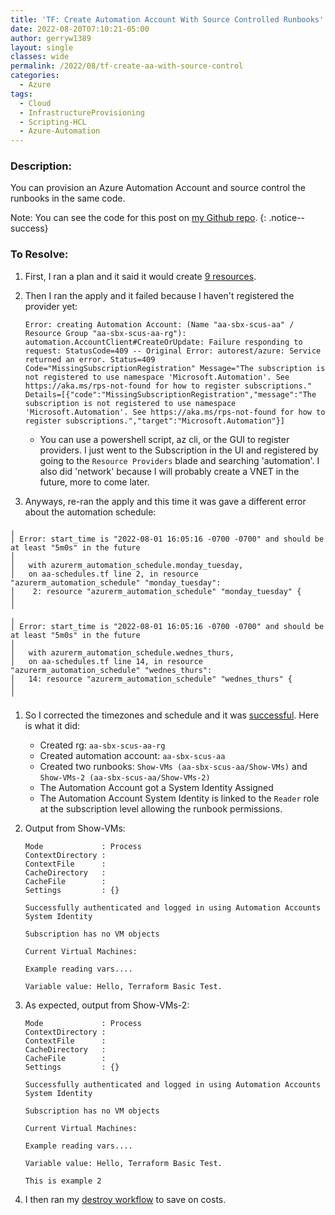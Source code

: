 ```yaml
---
title: 'TF: Create Automation Account With Source Controlled Runbooks'
date: 2022-08-20T07:10:21-05:00
author: gerryw1389
layout: single
classes: wide
permalink: /2022/08/tf-create-aa-with-source-control
categories:
  - Azure
tags:
  - Cloud
  - InfrastructureProvisioning
  - Scripting-HCL
  - Azure-Automation
---
```

<!--more-->

### Description:

You can provision an Azure Automation Account and source control the runbooks in the same code. 

Note: You can see the code for this post on [my Github repo](https://github.com/gerryw1389/terraform-examples/tree/main/2022-08-20-tf-create-aa-with-source-control).
{: .notice--success}

### To Resolve:

1. First, I ran a plan and it said it would create [9 resources](https://github.com/gerryw1389/terraform-examples/actions/runs/3168733939).

1. Then I ran the apply and it failed because I haven't registered the provider yet:

   ```
   Error: creating Automation Account: (Name "aa-sbx-scus-aa" / Resource Group "aa-sbx-scus-aa-rg"): automation.AccountClient#CreateOrUpdate: Failure responding to request: StatusCode=409 -- Original Error: autorest/azure: Service returned an error. Status=409 Code="MissingSubscriptionRegistration" Message="The subscription is not registered to use namespace 'Microsoft.Automation'. See https://aka.ms/rps-not-found for how to register subscriptions." Details=[{"code":"MissingSubscriptionRegistration","message":"The subscription is not registered to use namespace 'Microsoft.Automation'. See https://aka.ms/rps-not-found for how to register subscriptions.","target":"Microsoft.Automation"}]
   ```

   - You can use a powershell script, az cli, or the GUI to register providers. I just went to the Subscription in the UI and registered by going to the `Resource Providers` blade and searching 'automation'. I also did 'network' because I will probably create a VNET in the future, more to come later.

1. Anyways, re-ran the apply and this time it was gave a different error about the automation schedule:

```escape
╷
│ Error: start_time is "2022-08-01 16:05:16 -0700 -0700" and should be at least "5m0s" in the future
│ 
│   with azurerm_automation_schedule.monday_tuesday,
│   on aa-schedules.tf line 2, in resource "azurerm_automation_schedule" "monday_tuesday":
│    2: resource "azurerm_automation_schedule" "monday_tuesday" {
│ 
╵
╷
│ Error: start_time is "2022-08-01 16:05:16 -0700 -0700" and should be at least "5m0s" in the future
│ 
│   with azurerm_automation_schedule.wednes_thurs,
│   on aa-schedules.tf line 14, in resource "azurerm_automation_schedule" "wednes_thurs":
│   14: resource "azurerm_automation_schedule" "wednes_thurs" {
│ 
╵
```

1. So I corrected the timezones and schedule and it was [successful](https://github.com/gerryw1389/terraform-examples/actions/runs/3168768699). Here is what it did:

   - Created rg: `aa-sbx-scus-aa-rg`
   - Created automation account: `aa-sbx-scus-aa`
   - Created two runbooks: `Show-VMs (aa-sbx-scus-aa/Show-VMs)` and `Show-VMs-2 (aa-sbx-scus-aa/Show-VMs-2)`
   - The Automation Account got a System Identity Assigned
   - The Automation Account System Identity is linked to the `Reader` role at the subscription level allowing the runbook permissions.

1. Output from Show-VMs:

   ```escape
   Mode             : Process
   ContextDirectory : 
   ContextFile      : 
   CacheDirectory   : 
   CacheFile        : 
   Settings         : {}

   Successfully authenticated and logged in using Automation Accounts System Identity

   Subscription has no VM objects

   Current Virtual Machines: 

   Example reading vars....

   Variable value: Hello, Terraform Basic Test.

   ```

1. As expected, output from Show-VMs-2:

   ```escape
   Mode             : Process
   ContextDirectory : 
   ContextFile      : 
   CacheDirectory   : 
   CacheFile        : 
   Settings         : {}

   Successfully authenticated and logged in using Automation Accounts System Identity

   Subscription has no VM objects

   Current Virtual Machines: 

   Example reading vars....

   Variable value: Hello, Terraform Basic Test.

   This is example 2

   ```

1. I then ran my [destroy workflow](https://github.com/gerryw1389/terraform-examples/blob/main/.github/workflows/2022-08-20-tf-create-aa-with-source-control-destroy.yaml) to save on costs.